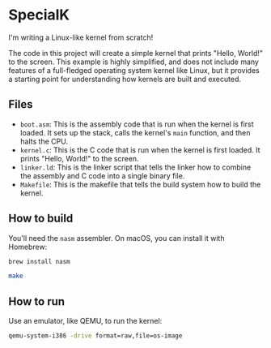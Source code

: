 # SpecialK

I'm writing a Linux-like kernel from scratch!

The code in this project will create a simple kernel that prints "Hello, World!" to the screen. This example is highly simplified, and does not include many features of a full-fledged operating system kernel like Linux, but it provides a starting point for understanding how kernels are built and executed.

## Files

- `boot.asm`: This is the assembly code that is run when the kernel is first loaded. It sets up the stack, calls the kernel's `main` function, and then halts the CPU.
- `kernel.c`: This is the C code that is run when the kernel is first loaded. It prints "Hello, World!" to the screen.
- `linker.ld`: This is the linker script that tells the linker how to combine the assembly and C code into a single binary file.
- `Makefile`: This is the makefile that tells the build system how to build the kernel.

## How to build

You'll need the `nasm` assembler. On macOS, you can install it with Homebrew:

```bash
brew install nasm
```

```bash
make
```

## How to run

Use an emulator, like QEMU, to run the kernel:

```bash
qemu-system-i386 -drive format=raw,file=os-image
```